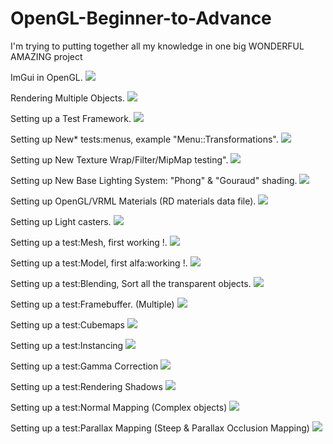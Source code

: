 # OpenGL-Beginner-to-Advance
I'm trying to putting together all my knowledge in one big WONDERFUL AMAZING project

ImGui in OpenGL.
![](/OpenGL-Beginner-to-Advance/res/previews/preview_v01.png)

Rendering Multiple Objects.
![](/OpenGL-Beginner-to-Advance/res/previews/preview_v02.png)

Setting up a Test Framework.
![](/OpenGL-Beginner-to-Advance/res/previews/preview_v03.png)

Setting up New* tests:menus, example "Menu::Transformations".
![](/OpenGL-Beginner-to-Advance/res/previews/preview_v04.png)

Setting up New Texture Wrap/Filter/MipMap testing".
![](/OpenGL-Beginner-to-Advance/res/previews/preview_v05.png)

Setting up New Base Lighting System: "Phong" & "Gouraud" shading.
![](/OpenGL-Beginner-to-Advance/res/previews/preview_v06.png)

Setting up OpenGL/VRML Materials (RD materials data file).
![](/OpenGL-Beginner-to-Advance/res/previews/preview_v07.png)

Setting up Light casters.
![](/OpenGL-Beginner-to-Advance/res/previews/preview_v08.png)

Setting up a test:Mesh, first working <MESH>!.
![](/OpenGL-Beginner-to-Advance/res/previews/preview_v09.png)

Setting up a test:Model, first alfa:working <MODEL>!.
![](/OpenGL-Beginner-to-Advance/res/previews/preview_v10.png)

Setting up a test:Blending, Sort all the transparent objects.
![](/OpenGL-Beginner-to-Advance/res/previews/preview_v11.png)

Setting up a test:Framebuffer. (Multiple)
![](/OpenGL-Beginner-to-Advance/res/previews/preview_v12.png)

Setting up a test:Cubemaps <Reflection>
![](/OpenGL-Beginner-to-Advance/res/previews/preview_v13.png)

Setting up a test:Instancing <An asteroid field>
![](/OpenGL-Beginner-to-Advance/res/previews/preview_v14.png)

Setting up a test:Gamma Correction
![](/OpenGL-Beginner-to-Advance/res/previews/preview_v15.png)

Setting up a test:Rendering Shadows
![](/OpenGL-Beginner-to-Advance/res/previews/preview_v16.png)

Setting up a test:Normal Mapping (Complex objects)
![](/OpenGL-Beginner-to-Advance/res/previews/preview_v17.png)

Setting up a test:Parallax Mapping (Steep & Parallax Occlusion Mapping)
![](/OpenGL-Beginner-to-Advance/res/previews/preview_v18.png)
